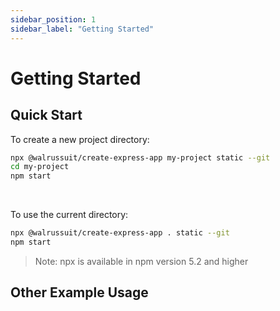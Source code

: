 ```yaml
---
sidebar_position: 1
sidebar_label: "Getting Started"
---
```


# Getting Started

## Quick Start

To create a new project directory:
```bash
npx @walrussuit/create-express-app my-project static --git
cd my-project
npm start
```

<br/>

To use the current directory:
```bash
npx @walrussuit/create-express-app . static --git
npm start
```
> Note: npx is available in npm version 5.2 and higher

## Other Example Usage
